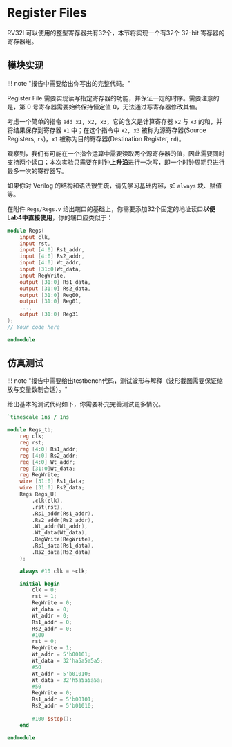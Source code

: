 # Register Files

RV32I 可以使用的整型寄存器共有32个，本节将实现一个有32个 32-bit 寄存器的寄存器组。

## 模块实现

!!! note "报告中需要给出你写出的完整代码。"

Register File 需要实现读写指定寄存器的功能，并保证一定的时序。需要注意的是，第 0 号寄存器需要始终保持恒定值 0，无法通过写寄存器修改其值。

考虑一个简单的指令 `add x1, x2, x3`，它的含义是计算寄存器 `x2` 与 `x3` 的和，并将结果保存到寄存器 `x1` 中；在这个指令中 `x2, x3` 被称为源寄存器(Source Registers, `rs`)，`x1` 被称为目的寄存器(Destination Register, `rd`)。

观察到，我们有可能在一个指令运算中需要读取两个源寄存器的值，因此需要同时支持两个读口；本次实验只需要在时钟**上升沿**进行一次写，即一个时钟周期只进行最多一次的寄存器写。

如果你对 Verilog 的结构和语法很生疏，请先学习基础内容，如 `always` 块、赋值等。

在附件 `Regs/Regs.v` 给出端口的基础上，你需要添加32个固定的地址读口**以便Lab4中直接使用**，你的端口应类似于：

```verilog linenums="1" title="Regs.v"
module Regs(
	input clk,
	input rst,
	input [4:0] Rs1_addr, 
	input [4:0] Rs2_addr, 
	input [4:0] Wt_addr, 
	input [31:0]Wt_data, 
	input RegWrite, 
	output [31:0] Rs1_data, 
	output [31:0] Rs2_data,
	output [31:0] Reg00,
	output [31:0] Reg01,
	...,
	output [31:0] Reg31
);
// Your code here

endmodule
```

## 仿真测试

!!! note "报告中需要给出testbench代码，测试波形与解释（波形截图需要保证缩放与变量数制合适）。"

给出基本的测试代码如下，你需要补充完善测试更多情况。

```verilog linenums="1" title="Regs_tb.v"
`timescale 1ns / 1ns

module Regs_tb;
    reg clk;
    reg rst;
    reg [4:0] Rs1_addr; 
    reg [4:0] Rs2_addr; 
    reg [4:0] Wt_addr; 
    reg [31:0]Wt_data; 
    reg RegWrite; 
    wire [31:0] Rs1_data; 
    wire [31:0] Rs2_data;
    Regs Regs_U(
        .clk(clk),
        .rst(rst),
        .Rs1_addr(Rs1_addr),
        .Rs2_addr(Rs2_addr),
        .Wt_addr(Wt_addr),
        .Wt_data(Wt_data),
        .RegWrite(RegWrite),
        .Rs1_data(Rs1_data),
        .Rs2_data(Rs2_data)
    );

    always #10 clk = ~clk;

    initial begin
        clk = 0;
        rst = 1;
        RegWrite = 0;
        Wt_data = 0;
        Wt_addr = 0;
        Rs1_addr = 0;
        Rs2_addr = 0;
        #100
        rst = 0;
        RegWrite = 1;
        Wt_addr = 5'b00101;
        Wt_data = 32'ha5a5a5a5;
        #50
        Wt_addr = 5'b01010;
        Wt_data = 32'h5a5a5a5a;
        #50
        RegWrite = 0;
        Rs1_addr = 5'b00101;
        Rs2_addr = 5'b01010;
        
        #100 $stop();
    end

endmodule
```